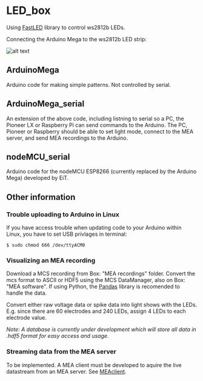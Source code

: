 # LED_box

Using [FastLED](https://github.com/FastLED/FastLED) library to control ws2812b LEDs.

Connecting the Arduino Mega to the ws2812b LED strip:

![alt text](https://cdn-learn.adafruit.com/assets/assets/000/030/892/medium640/leds_Wiring-Diagram.png "Arduino Mega to ws2812b LED strip")

## ArduinoMega
Arduino code for making simple patterns. Not controlled by serial. 

## ArduinoMega_serial
An extension of the above code, including listning to serial so a PC, the Pioneer LX or Raspberry Pi can send commands to the Arduino. The PC, Pioneer or Raspberry should be able to set light mode, connect to the MEA server, and send MEA recordings to the Arduino.

## nodeMCU_serial
Arduino code for the nodeMCU ESP8266 (currently replaced by the Arduino Mega) developed by EiT.

## Other information
### Trouble uploading to Arduino in Linux
If you have access trouble when updating code to your Arduino within Linux, you have to set USB privlages in terminal:
```
$ sudo chmod 666 /dev/ttyACM0
```

### Visualizing an MEA recording
Download a MCS recording from Box: "MEA recordings" folder. Convert the mcs format to ASCII or HDF5 using the MCS DataManager, also on Box: "MEA software". If using Python, the [Pandas](http://pandas.pydata.org/) library is recomended to handle the data.

Convert either raw voltage data or spike data into light shows with the LEDs. E.g. since there are 60 electrodes and 240 LEDs, assign 4 LEDs to each electrode value. 

_Note: A database is currently under development which will store all data in .hdf5 format for easy access and usage._  

### Streaming data from the MEA server
To be implemented. A MEA client must be developed to aquire the live datastream from an MEA server. See [MEAclient](https://github.com/thentnucyborg/MEAclient).
